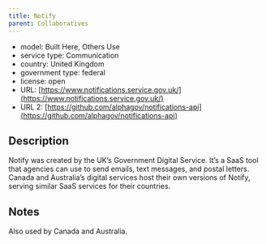 ```yaml
---
title: Notify
parent: Collaboratives
---
```


- model: Built Here, Others Use
- service type: Communication
- country: United Kingdom
- government type: federal
- license: open
- URL: [https://www.notifications.service.gov.uk/](https://www.notifications.service.gov.uk/)
- URL 2: [https://github.com/alphagov/notifications-api](https://github.com/alphagov/notifications-api)

## Description

Notify was created by the UK’s Government Digital Service. It’s a SaaS tool that agencies can use to send emails, text messages, and postal letters. Canada and Australia’s digital services host their own versions of Notify, serving similar SaaS services for their countries.

## Notes

Also used by Canada and Australia.
